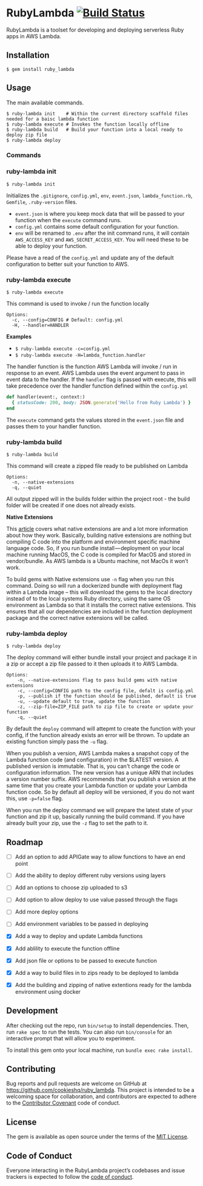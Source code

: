 # RubyLambda [![Build Status](https://travis-ci.org/cookieshq/ruby_lambda.svg?branch=develop)](https://travis-ci.org/cookieshq/ruby_lambda)

RubyLambda is a toolset for developing and deploying serverless Ruby apps in AWS Lambda.


## Installation

    $ gem install ruby_lambda


## Usage
The main available commands.

```
$ ruby-lambda init    # Within the current directory scaffold files needed for a baisc lambda function
$ ruby-lambda execute # Invokes the function locally offline
$ ruby-lambda build   # Build your function into a local ready to deploy zip file
$ ruby-lambda deploy
```

### Commands

### ruby-lambda init
```
$ ruby-lambda init
```

Initializes the `.gitignore`, `config.yml`, `env`, `event.json`, `lambda_function.rb`, `Gemfile`, `.ruby-version` files.
* `event.json` is where you keep mock data that will be passed to your function when the `execute` command runs.
* `config.yml` contains some default configuration for your function.
* `env` will be renamed to `.env` after the init command runs, it will contain `AWS_ACCESS_KEY` and `AWS_SECRET_ACCESS_KEY`. You will need these to be able to deploy your function.

Please have a read of the `config.yml` and update any of the default configuration to better suit your function to AWS.

### ruby-lambda execute
```
$ ruby-lambda execute
```
This command is used to invoke / run the function locally

```
Options:
  -c, --config=CONFIG # Default: config.yml
  -H, --handler=HANDLER
```

**Examples**
* `$ ruby-lambda execute -c=config.yml`
* `$ ruby-lambda execute -H=lambda_function.handler`

The handler function is the function AWS Lambda will invoke / run in response to an event. AWS Lambda uses the event argument to pass in event data to the handler. If the `handler` flag is passed with execute, this will take precedence over the handler function defined within the `config.yml`

```ruby
def handler(event:, context:)
  { statusCode: 200, body: JSON.generate('Hello from Ruby Lambda') }
end
```

The `execute` command gets the values stored in the `event.json` file and passes them to your handler function.

### ruby-lambda build
```
$ ruby-lambda build
```
This command will create a zipped file ready to be published on Lambda

```
Options:
  -n, --native-extensions
  -q, --quiet
```

All output zipped will in the builds folder within the project root - the build folder will be created if one does not already exists.

**Native Extensions**

This [article](http://patshaughnessy.net/2011/10/31/dont-be-terrified-of-building-native-extensions) covers what native extensions are and a lot more information about how they work. Basically, building native extensions are nothing but compiling C code into the platform and environment specific machine language code. So, if you run bundle install — deployment on your local machine running MacOS, the C code is compiled for MacOS and stored in vendor/bundle. As AWS lambda is a Ubuntu machine, not MacOs it won’t work.

To build gems with Native extensions use `-n` flag when you run this command. Doing so will run a dockerized bundle with deployment flag within a Lambda image – this will download the gems to the local directory instead of to the local systems Ruby directory, using the same OS environment as Lambda so that it installs the correct native extensions. This ensures that all our dependencies are included in the function deployment package and the correct native extensions will be called.


### ruby-lambda deploy
```
$ ruby-lambda deploy

```
The deploy command will either bundle install your project and package it in a zip or accept a zip file passed to it then uploads it to AWS Lambda.

```
Options:
    -n, --native-extensions flag to pass build gems with native extensions
    -c, --config=CONFIG path to the config file, defalt is config.yml
    -p, --publish if the function should be published, default is true
    -u, --update default to true, update the function
    -z, --zip-file=ZIP_FILE path to zip file to create or update your function
    -q, --quiet
```

By default the `deploy` command will attepmt to create the function with your config, if the function already exists an error will be thrown. To update an existing function simply pass the `-u` flag.


When you publish a version, AWS Lambda makes a snapshot copy of the Lambda function code (and configuration) in the $LATEST version. A published version is immutable. That is, you can't change the code or configuration information. The new version has a unique ARN that includes a version number suffix. AWS recommends that you publish a version at the same time that you create your Lambda function or update your Lambda function code. So by default all deploy will be versioned, if you do not want this, use `-p=false` flag.

When you run the deploy command we will prepare the latest state of your function and zip it up, basically running the build command. If you have already built your zip, use the `-z` flag to set the path to it.

## Roadmap

- [ ] Add an option to add APIGate way to allow functions to have an end point
- [ ] Add the ability to deploy different ruby versions using layers
- [ ] Add an options to choose zip uploaded to s3
- [ ] Add option to allow deploy to use value passed through the flags
- [ ] Add more deploy options
- [ ] Add environment variables to be passed in deploying
- [x] Add a way to deploy and update Lambda functions
- [x] Add ablility to execute the function offline
- [x] Add json file or options to be passed to execute function
- [x] Add a way to build files in to zips ready to be deployed to lambda
- [x] Add the building and zipping of native extentions ready for the lambda environment using docker


## Development

After checking out the repo, run `bin/setup` to install dependencies. Then, run `rake spec` to run the tests. You can also run `bin/console` for an interactive prompt that will allow you to experiment.

To install this gem onto your local machine, run `bundle exec rake install`.

## Contributing

Bug reports and pull requests are welcome on GitHub at https://github.com/cookieshq/ruby_lambda. This project is intended to be a welcoming space for collaboration, and contributors are expected to adhere to the [Contributor Covenant](http://contributor-covenant.org) code of conduct.

## License

The gem is available as open source under the terms of the [MIT License](https://opensource.org/licenses/MIT).

## Code of Conduct

Everyone interacting in the RubyLambda project’s codebases and issue trackers is expected to follow the [code of conduct](https://github.com/cookieshq/ruby_lambda/blob/master/CODE_OF_CONDUCT.md).
